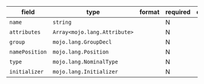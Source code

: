 | field | type | format | required | default | description |
|---|---|---|---|---|---|
| `name` | `string` |  | N |  |  |
| `attributes` | `Array<mojo.lang.Attribute>` |  | N |  |  |
| `group` | `mojo.lang.GroupDecl` |  | N |  |  |
| `namePosition` | `mojo.lang.Position` |  | N |  |  |
| `type` | `mojo.lang.NominalType` |  | N |  |  |
| `initializer` | `mojo.lang.Initializer` |  | N |  |  |

